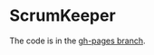 ScrumKeeper
===========

The code is in the [gh-pages branch](https://github.com/arnaudleray/scrumkeeper).
